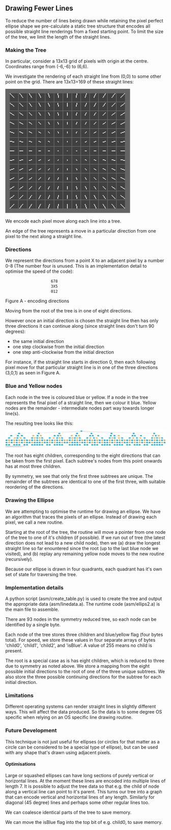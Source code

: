 ## Drawing Fewer Lines

To reduce the number of lines being drawn while retaining the pixel perfect ellipse shape we pre-calculate a static tree structure that encodes all possible straight line renderings from a fixed starting point. To limit the size of the tree, we limit the length of the straight lines.

### Making the Tree
In particular, consider a 13x13 grid of pixels with origin at the centre. Coordinates
range from (-6,-6) to (6,6).

We investigate the rendering of each straight line from (0,0) to some other point on
the grid. There are 13x13=169 of these straight lines:

![Straight lines](lines.png)

We encode each pixel move along each line into a tree.

An edge of the tree represents a move in a particular direction from one pixel to the next along a straight line.

### Directions
We represent the directions from a point X to an adjacent pixel by a number 0-8 (The
number four is unused. This is an implementation detail to optimise the speed of the
code):
```
                    678
                    3X5
                    012
```
Figure A - encoding directions

Moving from the root of the tree is in one of eight directions.

However once an initial direction is chosen the straight line then has only three directions it can continue along (since straight lines don't turn 90 degrees):
- the same initial direction
- one step clockwise from the initial direction
- one step anti-clockwise from the initial direction

For instance, if the straight line starts in direction 0, then each following pixel move for that particular straight line is in one of the three directions (3,0,1) as seen in Figure A.

### Blue and Yellow nodes
Each node in the tree is coloured blue or yellow. If a node in the tree represents the final pixel of a straight line, then we colour it blue. Yellow nodes are the remainder - intermediate nodes part way towards longer line(s).

The resulting tree looks like this:

![Full tree](line_data.png)

The root has eight children, corresponding to the eight directions that can be taken from the first pixel. Each subtree's nodes from this point onwards has at most three children.

By symmetry, we see that only the first three subtrees are unique. The remainder of the subtrees are identical to one of the first three, with suitable reordering of the directions.

### Drawing the Ellipse
We are attempting to optimise the runtime for drawing an ellipse. We have an algorithm that traces the pixels of an ellipse. Instead of drawing each pixel, we call a new routine.

Starting at the root of the tree, the routine will move a pointer from one node of the tree to one of it's children (if possible). If we run out of tree (the latest direction does not lead to a new child node), then we (a) draw the longest straight line so far enountered since the root (up to the last blue node we visited), and (b) replay any remaining yellow node moves to the new routine (recursively).

Because our ellipse is drawn in four quadrants, each quadrant has it's own set of state  for traversing the tree.

### Implementation details
A python script (asm/create_table.py) is used to create the tree and output the appropriate data (asm/linedata.a). The runtime code (asm/ellips2.a) is the main file to assemble.

There are 93 nodes in the symmetry reduced tree, so each node can be identified by a single byte.

Each node of the tree stores three children and blue/yellow flag (four bytes total).
For speed, we store these values in four separate arrays of bytes 'child0', 'child1',
'child2', and 'isBlue'. A value of 255 means no child is present.

The root is a special case as is has eight children, which is reduced to three due to symmetry as noted above. We store a mapping from the eight possible initial directions to the root of one of the three unique subtrees. We also store the three possible continuing directions for the subtree for each initial direction.

### Limitations
Different operating systems can render straight lines in slightly different ways. This will affect the data produced. So the data is to some degree OS specific when relying on an OS specific line drawing routine.

### Future Development ###
This technique is not just useful for ellipses (or circles for that matter as a circle can be considered to be a special type of ellipse), but can be used with any shape that's drawn using adjacent pixels.

#### Optimisations
Large or squashed ellipses can have long sections of purely vertical or horizontal lines. At the moment these lines are encoded into multiple lines of length 7. It is possible to adjust the tree data so that e.g. the child of node along a vertical line can point to it's parent. This turns our tree into a graph that can encode vertical and horizontal lines of any length. Similarly for diagonal (45 degree) lines and perhaps some other regular lines too.

We can coalesce identical parts of the tree to save memory.

We can move the isBlue flag into the top bit of e.g. child0, to save memory.
